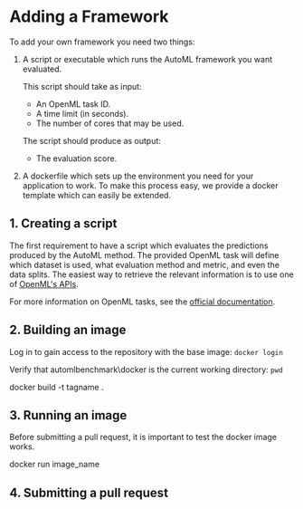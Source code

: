 # Adding a Framework
To add your own framework you need two things: 
 1. A script or executable which runs the AutoML framework you want evaluated.
 
    This script should take as input: 
    - An OpenML task ID.
    - A time limit (in seconds).
    - The number of cores that may be used.
    
    The script should produce as output:
    - The evaluation score.
    
 2. A dockerfile which sets up the environment you need for your application to work.
    To make this process easy, we provide a docker template which can easily be extended. 

## 1. Creating a script
The first requirement to have a script which evaluates the predictions produced by the AutoML method.
The provided OpenML task will define which dataset is used, what evaluation method and metric, and even the data splits.
The easiest way to retrieve the relevant information is to use one of [OpenML's APIs](https://openml.github.io/OpenML/APIs/).
<!--- In the repository there are already examples for [Python], [R], and [Java]. --->
For more information on OpenML tasks, see the [official documentation](https://docs.openml.org/#tasks).

## 2. Building an image

Log in to gain access to the repository with the base image:
`docker login`

Verify that automlbenchmark\docker is the current working directory:
`pwd`

docker build -t tagname .

## 3. Running an image
Before submitting a pull request, it is important to test the docker image works.

docker run image_name <OpenML Task ID> <Runtime> <Cores>

## 4. Submitting a pull request